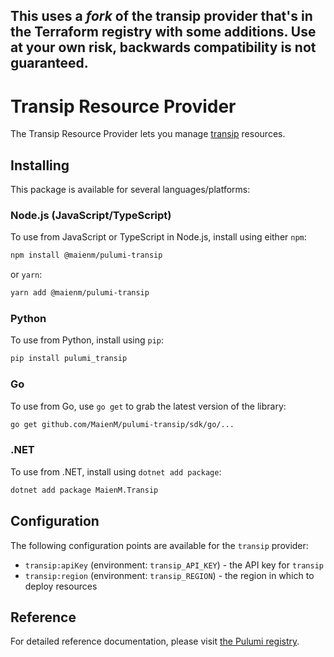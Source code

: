 ## This uses a _fork_ of the transip provider that's in the Terraform registry with some additions. Use at your own risk, backwards compatibility is not guaranteed.

# Transip Resource Provider

The Transip Resource Provider lets you manage [transip](https://www.pulumi.com/registry/packages/transip/) resources.

## Installing

This package is available for several languages/platforms:

### Node.js (JavaScript/TypeScript)

To use from JavaScript or TypeScript in Node.js, install using either `npm`:

```bash
npm install @maienm/pulumi-transip
```

or `yarn`:

```bash
yarn add @maienm/pulumi-transip
```

### Python

To use from Python, install using `pip`:

```bash
pip install pulumi_transip
```

### Go

To use from Go, use `go get` to grab the latest version of the library:

```bash
go get github.com/MaienM/pulumi-transip/sdk/go/...
```

### .NET

To use from .NET, install using `dotnet add package`:

```bash
dotnet add package MaienM.Transip
```

## Configuration

The following configuration points are available for the `transip` provider:

- `transip:apiKey` (environment: `transip_API_KEY`) - the API key for `transip`
- `transip:region` (environment: `transip_REGION`) - the region in which to deploy resources

## Reference

For detailed reference documentation, please visit [the Pulumi registry](https://www.pulumi.com/registry/packages/transip/api-docs/).
